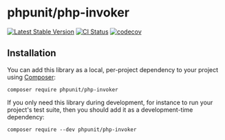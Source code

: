 # phpunit/php-invoker

[![Latest Stable Version](https://poser.pugx.org/phpunit/php-invoker/v)](https://packagist.org/packages/phpunit/php-invoker)
[![CI Status](https://github.com/sebastianbergmann/php-invoker/workflows/CI/badge.svg)](https://github.com/sebastianbergmann/php-invoker/actions)
[![codecov](https://codecov.io/gh/sebastianbergmann/php-invoker/branch/main/graph/badge.svg)](https://codecov.io/gh/sebastianbergmann/php-invoker)

## Installation

You can add this library as a local, per-project dependency to your project using [Composer](https://getcomposer.org/):

```
composer require phpunit/php-invoker
```

If you only need this library during development, for instance to run your project's test suite, then you should add it as a development-time dependency:

```
composer require --dev phpunit/php-invoker
```
